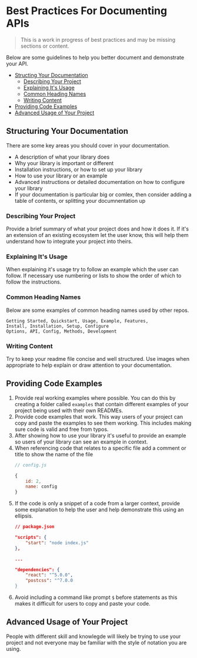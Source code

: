 # Best Practices For Documenting APIs

> This is a work in progress of best practices and may be missing sections or content.

Below are some guidelines to help you better document and demonstrate your API.

- [Structing Your Documentation](#structing-your-documentation)
    - [Describing Your Project](#describing-your-project)
    - [Explaining It's Usage](#explaining-its-usage)
    - [Common Heading Names](#common-heading-names)
    <!-- - [Context and Dependencies]() -->
    - [Writing Content](#writing-content)
- [Providing Code Examples](#providing-code-examples)
- [Advanced Usage of Your Project](#advanced-usage-of-your-project)

## Structuring Your Documentation

There are some key areas you should cover in your documentation.

- A description of what your library does
- Why your library is important or different
- Installation instructions, or how to set up your library
- How to use your library or an example
- Advanced instructions or detailed documentation on how to configure your library
- If your documentation is particular big or comlex, then consider adding a table of contents, or splitting your documnentation up

### Describing Your Project


Provide a brief summary of what your project does and how it does it. If it's an extension of an existing ecosystem let the user know, this will help them understand how to integrate your project into theirs.

### Explaining It's Usage

When explaining it's usage try to follow an example which the user can follow. If necessary use numbering or lists to show the order of which to follow the instructions.

### Common Heading Names

Below are some examples of common heading names used by other repos.

```
Getting Started, Quickstart, Usage, Example, Features,
Install, Installation, Setup, Configure
Options, API, Config, Methods, Development
```

### Writing Content

Try to keep your readme file concise and well structured. Use images when appropriate to help explain or draw attention to your documentation.

## Providing Code Examples

1. Provide real working examples where possible. You can do this by creating a folder called `examples` that contain different examples of your project being used with their own READMEs.
2. Provide code examples that work. This way users of your project can copy and paste the examples to see them working. This includes making sure code is valid and free from typos.
2. After showing how to use your library it's useful to provide an example so users of your library can see an example in context.
3. When referencing code that relates to a specific file add a comment or title to show the name of the file
    ```js
    // config.js

    {
        id: 2,
        name: config
    }
    ```
4. If the code is only a snippet of a code from a larger context, provide some explanation to help the user and help demonstrate this using an ellipsis.
    ```json
    // package.json

    "scripts": {
        "start": "node index.js"
    },

    ...

    "dependencies": {
        "react": "^5.0.0",
        "postcss": "^7.0.0
    }
    ```
5. Avoid including a command like prompt `$` before statements as this makes it difficult for users to copy and paste your code.


## Advanced Usage of Your Project

People with different skill and knowlegde will likely be trying to use your project and not everyone may be familiar with the style of notation you are using.